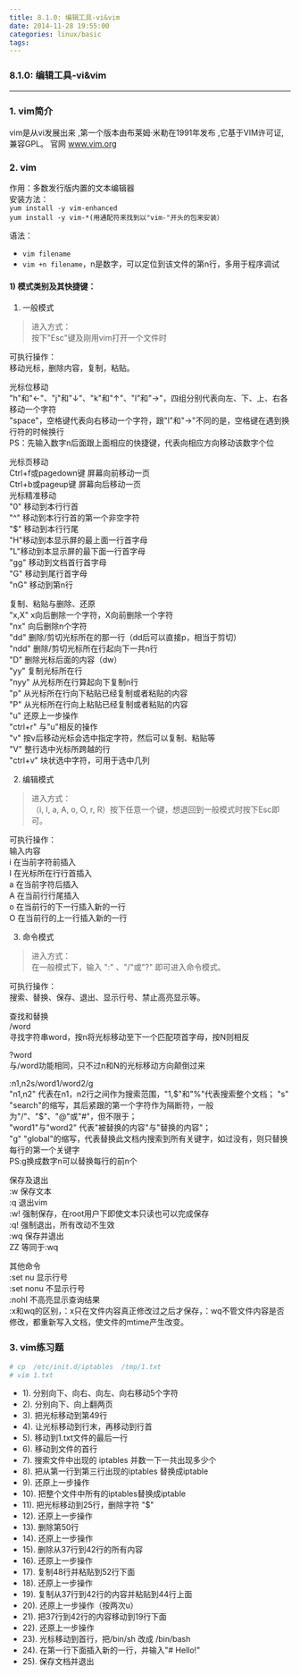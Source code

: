 ```yaml
---
title: 8.1.0: 编辑工具-vi&vim
date: 2014-11-28 19:55:00
categories: linux/basic
tags:
---
```

### 8.1.0: 编辑工具-vi&vim
----
### 1. vim简介
vim是从vi发展出来 ,第一个版本由布莱姆·米勒在1991年发布 ,它基于VIM许可证,兼容GPL。 官网 www.vim.org

### 2. vim
作用：多数发行版内置的文本编辑器  
安装方法：    
`yum install -y vim-enhanced`   
`yum install -y vim-*(用通配符来找到以"vim-"开头的包来安装）`

语法：
- `vim filename `  
- `vim +n filename`，n是数字，可以定位到该文件的第n行，多用于程序调试

#### 1) 模式类别及其快捷键：
1. 一般模式  
> 进入方式：  
按下"Esc"键及刚用vim打开一个文件时  
>
可执行操作：  
移动光标，删除内容，复制，粘贴。  
>
光标位移动  
"h"和"←"、"j"和"↓"、"k"和"↑"、"l"和"→"，四组分别代表向左、下、上、右各移动一个字符  
"space"，空格键代表向右移动一个字符，跟"l"和"→"不同的是，空格键在遇到换行符的时候换行  
PS：先输入数字n后面跟上面相应的快捷键，代表向相应方向移动该数字个位  
>
光标页移动  
Ctrl+f或pagedown键        屏幕向前移动一页  
Ctrl+b或pageup键        屏幕向后移动一页  
光标精准移动  
"0"  移动到本行行首  
"^" 移动到本行行首的第一个非空字符  
"$" 移动到本行行尾  
"H"移动到本显示屏的最上面一行首字母  
"L"移动到本显示屏的最下面一行首字母  
"gg" 移动到文档首行首字母  
"G"  移动到尾行首字母  
"nG" 移动到第n行  
>  
复制、粘贴与删除、还原  
"x,X"   x向后删除一个字符，X向前删除一个字符  
"nx"    向后删除n个字符  
"dd"    删除/剪切光标所在的那一行（dd后可以直接p，相当于剪切）  
"ndd" 删除/剪切光标所在行起向下一共n行  
"D"      删除光标后面的内容（dw）  
"yy"    复制光标所在行  
"nyy" 从光标所在行算起向下复制n行  
"p"      从光标所在行向下粘贴已经复制或者粘贴的内容  
"P"      从光标所在行向上粘贴已经复制或者粘贴的内容  
"u"     还原上一步操作  
"ctrl+r"   与"u"相反的操作  
"v"      按v后移动光标会选中指定字符，然后可以复制、粘贴等  
"V"        整行选中光标所跨越的行  
"ctrl+v"  块状选中字符，可用于选中几列  

2. 编辑模式
> 进入方式：  
（i, I, a, A, o, O, r, R）按下任意一个键，想退回到一般模式时按下Esc即可。  
>
可执行操作：  
输入内容  
i                在当前字符前插入  
I                在光标所在行行首插入  
a                在当前字符后插入  
A                在当前行行尾插入  
o                在当前行的下一行插入新的一行  
O                在当前行的上一行插入新的一行  

3. 命令模式
> 进入方式：  
在一般模式下，输入 ":" 、"/"或"?" 即可进入命令模式。  
>
可执行操作：  
搜索、替换、保存、退出、显示行号、禁止高亮显示等。  
>
查找和替换  
/word                
寻找字符串word，按n将光标移动至下一个匹配项首字母，按N则相反  
>
?word              
与/word功能相同，只不过n和N的光标移动方向颠倒过来  
>
:n1,n2s/word1/word2/g                
"n1,n2" 代表在n1，n2行之间作为搜索范围，"1,$"和"%"代表搜索整个文档；  
"s" "search"的缩写，其后紧跟的第一个字符作为隔断符，一般为"/"、"$"、"@"或"#"，但不限于；  
"word1"与"word2" 代表"被替换的内容"与"替换的内容"；  
"g" "global"的缩写，代表替换此文档内搜索到所有关键字，如过没有，则只替换每行的第一个关键字  
PS:g换成数字n可以替换每行的前n个  
>
保存及退出  
:w               保存文本  
:q               退出vim  
:w!               强制保存，在root用户下即使文本只读也可以完成保存  
:q!               强制退出，所有改动不生效  
:wq              保存并退出  
ZZ         等同于:wq  
>
其他命令  
:set nu               显示行号  
:set nonu               不显示行号  
:nohl                不高亮显示查询结果  
:x和wq的区别，：x只在文件内容真正修改过之后才保存，：wq不管文件内容是否修改，都重新写入文档，使文件的mtime产生改变。  

### 3. vim练习题
``` bash
# cp  /etc/init.d/iptables  /tmp/1.txt
# vim 1.txt
```
- 1). 分别向下、向右、向左、向右移动5个字符
- 2). 分别向下、向上翻两页
- 3). 把光标移动到第49行
- 4). 让光标移动到行末，再移动到行首
- 5). 移动到1.txt文件的最后一行
- 6). 移动到文件的首行
- 7). 搜索文件中出现的 iptables 并数一下一共出现多少个
- 8). 把从第一行到第三行出现的iptables 替换成iptable
- 9). 还原上一步操作
- 10). 把整个文件中所有的iptables替换成iptable
- 11). 把光标移动到25行，删除字符 "$"
- 12). 还原上一步操作
- 13). 删除第50行
- 14). 还原上一步操作
- 15). 删除从37行到42行的所有内容
- 16). 还原上一步操作
- 17). 复制48行并粘贴到52行下面
- 18). 还原上一步操作
- 19). 复制从37行到42行的内容并粘贴到44行上面
- 20). 还原上一步操作（按两次u）
- 21). 把37行到42行的内容移动到19行下面
- 22). 还原上一步操作
- 23). 光标移动到首行，把/bin/sh 改成 /bin/bash
- 24). 在第一行下面插入新的一行，并输入"# Hello!"
- 25). 保存文档并退出
